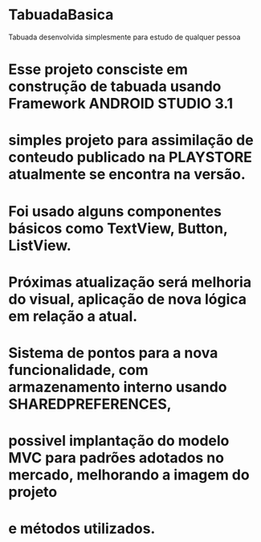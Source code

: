 # TabuadaBasica
Tabuada desenvolvida simplesmente para estudo de qualquer pessoa

# Esse projeto consciste em construção de tabuada usando Framework  ANDROID STUDIO 3.1
# simples projeto para assimilação de conteudo publicado na PLAYSTORE atualmente se encontra na versão.
# Foi usado alguns  componentes básicos como TextView, Button, ListView.
#
# Próximas atualização será melhoria do visual, aplicação de nova lógica em relação a atual.
#
# Sistema de pontos para a nova funcionalidade, com armazenamento interno usando SHAREDPREFERENCES,
# possivel implantação do modelo MVC para padrões adotados no mercado, melhorando a imagem do projeto
# e métodos utilizados.


